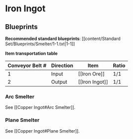 # Iron Ingot

## Blueprints

**Recommended standard blueprints**: [[content/Standard Set/Blueprints/Smelter/1-1.txt|1-1]]

**Item transportation table**

| Conveyor Belt # | Direction | Item           | Ratio |
| --------------- | --------- | -------------- | ----- |
| 1               | Input     | [[Iron Ore]]   | 1/1   |
| 2               | Output    | [[Iron Ingot]] | 1/1   |

### Arc Smelter

See [[Copper Ingot#Arc Smelter]].

### Plane Smelter

See [[Copper Ingot#Plane Smelter]].